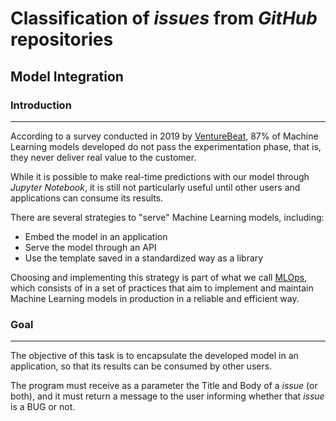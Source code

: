 # Classification of _issues_ from _GitHub_ repositories

## Model Integration

### Introduction

<hr>

According to a survey conducted in 2019 by [VentureBeat](https://venturebeat.com/2019/07/19/why-do-87-of-data-science-projects-never-make-it-into-production/), 87% of Machine Learning models developed do not pass the experimentation phase, that is, they never deliver real value to the customer.

While it is possible to make real-time predictions with our model through _Jupyter Notebook_, it is still not particularly useful until other users and applications can consume its results.

There are several strategies to "serve" Machine Learning models, including:

- Embed the model in an application
- Serve the model through an API
- Use the template saved in a standardized way as a library

Choosing and implementing this strategy is part of what we call [MLOps](https://towardsdatascience.com/what-is-mlops-everything-you-must-know-to-get-started-523f2d0b8bd8), which consists of in a set of practices that aim to implement and maintain Machine Learning models in production in a reliable and efficient way.

### Goal

<hr>

The objective of this task is to encapsulate the developed model in an application, so that its results can be consumed by other users.

The program must receive as a parameter the Title and Body of a _issue_ (or both), and it must return a message to the user informing whether that _issue_ is a BUG or not.
